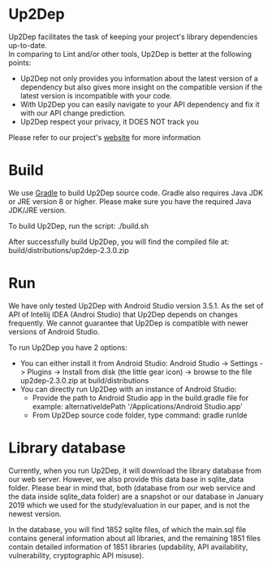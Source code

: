# Up2Dep

Up2Dep facilitates the task of keeping your project's library dependencies up-to-date.<br>
In comparing to Lint and/or other tools, Up2Dep is better at the following points:<br>
  - Up2Dep not only provides you information about the latest version of a dependency but also gives more insight on the compatible version if the latest version is incompatible with your code.<br>
  - With Up2Dep you can easily navigate to your API dependency and  fix it with our API change prediction.<br>
  - Up2Dep respect your privacy, it DOES NOT track you

Please refer to our project's [website](https://project.cispa.io/up2dep/) for more information



# Build
We use [Gradle](https://gradle.org/) to build Up2Dep source code. Gradle also requires Java JDK or JRE version 8 or higher. Please make sure you have the required Java JDK/JRE version.

To build Up2Dep, run the script: ./build.sh

After successfully build Up2Dep, you will find the compiled file at: build/distributions/up2dep-2.3.0.zip

# Run
We have only tested Up2Dep with Android Studio version 3.5.1. As the set of API of Intellij IDEA (Androi Studio) that Up2Dep depends on changes frequently. We cannot guarantee that Up2Dep is compatible with newer versions of Android Studio.

To run Up2Dep you have 2 options:
- You can either install it from Android Studio: Android Studio -> Settings -> Plugins -> Install from disk (the little gear icon) -> browse to the file up2dep-2.3.0.zip at build/distributions
- You can directly run Up2Dep with an instance of Android Studio:
  - Provide the path to Android Studio app in the build.gradle file for example: alternativeIdePath '/Applications/Android Studio.app'
  - From Up2Dep source code folder, type command: gradle runIde


# Library database
Currently, when you run Up2Dep, it will download the library database from our web server. However, we also provide this data base in sqlite_data folder. Please bear in mind that, both (database from our web service and the data inside sqlite_data folder) are a snapshot or our database in January 2019 which we used for the study/evaluation in our paper, and is not the newest version. 

In the database, you will find 1852 sqlite files, of which the main.sql file contains general information about all libraries, and the remaining 1851 files contain detailed information of 1851 libraries (updability, API availability, vulnerability, cryptographic API misuse).

